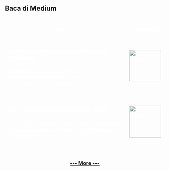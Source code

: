 ## Baca di Medium

<!--START_SECTION:medium-->

<div style="overflow-x:auto;">
<table style="width: 100%; border-collapse: collapse; color: white;">
  <tr>
    <th style="border: 1px solid white; padding: 10px;">Summary</th>
    <th style="border: 1px solid white; padding: 10px;">Thumbnail</th>
  </tr>
  <tr>
    <td style="border: 1px solid white; padding: 10px;"><h3><a href="https://medium.com/@dikaelsaputra/index-295589a56ed0?source=rss-272e0aace4a6------2" target="_blank" style="color: white; text-decoration: none;">Overview Pembelajaran Teknologi Informasi</a></h3><p>Menjelajahi Big Data, Java, dan Jaringan KomputerBlog ini merupakan ruang di mana saya berbagi wawas...</p></td>
    <td style="border: 1px solid white; padding: 10px;"><img src="https://cdn-images-1.medium.com/max/641/1*452QjFn5ZxPn8QGRMTXXLw.png" alt="Post Image" style="width: 100px; height: auto;" /></td>
  </tr>
  <tr>
    <td style="border: 1px solid white; padding: 10px;"><h3><a href="https://medium.com/@dikaelsaputra/file-i-o-dan-serialisasi-dalam-java-63dbc3c01cf5?source=rss-272e0aace4a6------2" target="_blank" style="color: white; text-decoration: none;">File I/O dan Serialisasi dalam Java</a></h3><p>File I/O dan Serialisasi dalam Java: Studi Kasus Sistem PerpustakaanDalam pengembangan perangkat lun...</p></td>
    <td style="border: 1px solid white; padding: 10px;"><img src="https://cdn-images-1.medium.com/max/827/1*BewRAeJrHhDYaz_vXQf3rw.png" alt="Post Image" style="width: 100px; height: auto;" /></td>
  </tr>
</table>
</div>

<!--END_SECTION:medium-->

<div align="center">
  
### [--- More ---](https://medium.com/@dikaelsaputra)

</div>